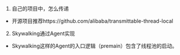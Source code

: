 1. 自己的项目中，怎么传递
- 开源项目推荐https://github.com/alibaba/transmittable-thread-local

2. Skywalking通过Agent实现
- Skywalking这样的Agent的入口逻辑（premain）包含了线程池的启动。


